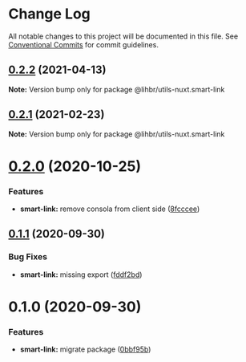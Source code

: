# Change Log

All notable changes to this project will be documented in this file.
See [Conventional Commits](https://conventionalcommits.org) for commit guidelines.

## [0.2.2](https://github.com/lihbr/utils-nuxt/compare/@lihbr/utils-nuxt.smart-link@0.2.1...@lihbr/utils-nuxt.smart-link@0.2.2) (2021-04-13)

**Note:** Version bump only for package @lihbr/utils-nuxt.smart-link





## [0.2.1](https://github.com/lihbr/utils-nuxt/compare/@lihbr/utils-nuxt.smart-link@0.2.0...@lihbr/utils-nuxt.smart-link@0.2.1) (2021-02-23)

**Note:** Version bump only for package @lihbr/utils-nuxt.smart-link





# [0.2.0](https://github.com/lihbr/utils-nuxt/compare/@lihbr/utils-nuxt.smart-link@0.1.1...@lihbr/utils-nuxt.smart-link@0.2.0) (2020-10-25)


### Features

* **smart-link:** remove consola from client side ([8fcccee](https://github.com/lihbr/utils-nuxt/commit/8fccceed9c67f2eda089d3ffb7947ba39562282a))





## [0.1.1](https://github.com/lihbr/utils-nuxt/compare/@lihbr/utils-nuxt.smart-link@0.1.0...@lihbr/utils-nuxt.smart-link@0.1.1) (2020-09-30)


### Bug Fixes

* **smart-link:** missing export ([fddf2bd](https://github.com/lihbr/utils-nuxt/commit/fddf2bd2d5ca79b9f470cad7ea9ab7ebb35c5100))





# 0.1.0 (2020-09-30)


### Features

* **smart-link:** migrate package ([0bbf95b](https://github.com/lihbr/utils-nuxt/commit/0bbf95be85419587db63cb4753d6ae32db30d17a))
